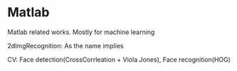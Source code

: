 # Matlab
Matlab related works.
Mostly for machine learning

2dImgRecognition: As the name implies

CV: Face detection(CrossCorrleation + Viola Jones), Face recognition(HOG)
